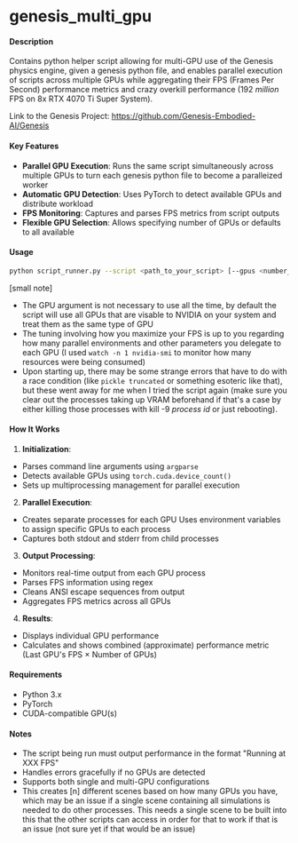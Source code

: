 # genesis_multi_gpu

#### Description
Contains python helper script allowing for multi-GPU use of the Genesis physics engine, given a genesis python file, and enables parallel execution of scripts across multiple GPUs while aggregating their FPS (Frames Per Second) performance metrics and crazy overkill performance (192 *million* FPS on 8x RTX 4070 Ti Super System).

Link to the Genesis Project: https://github.com/Genesis-Embodied-AI/Genesis


#### Key Features
- **Parallel GPU Execution**: Runs the same script simultaneously across multiple GPUs to turn each genesis python file to become a paralleized worker
- **Automatic GPU Detection**: Uses PyTorch to detect available GPUs and distribute workload
- **FPS Monitoring**: Captures and parses FPS metrics from script outputs
- **Flexible GPU Selection**: Allows specifying number of GPUs or defaults to all available

#### Usage
```bash
python script_runner.py --script <path_to_your_script> [--gpus <number_of_gpus>]
```
[small note]
- The GPU argument is not necessary to use all the time, by default the script will use all GPUs that are visable to NVIDIA on your system and treat them as the same type of GPU
- The tuning involving how you maximize your FPS is up to you regarding how many parallel environments and other parameters you delegate to each GPU (I used ```watch -n 1 nvidia-smi``` to monitor how many resources were being consumed)
- Upon starting up, there may be some strange errors that have to do with a race condition (like ```pickle truncated``` or something esoteric like that), but these went away for me when I tried the script again (make sure you clear out the processes taking up VRAM beforehand if that's a case by either killing those processes with kill -9 *process id* or just rebooting).

#### How It Works

1. **Initialization**:
- Parses command line arguments using `argparse`
- Detects available GPUs using `torch.cuda.device_count()`
- Sets up multiprocessing management for parallel execution

2. **Parallel Execution**:
- Creates separate processes for each GPU Uses environment variables to assign specific GPUs to each process
- Captures both stdout and stderr from child processes

3. **Output Processing**:
- Monitors real-time output from each GPU process
- Parses FPS information using regex
- Cleans ANSI escape sequences from output
- Aggregates FPS metrics across all GPUs

4. **Results**:
- Displays individual GPU performance
- Calculates and shows combined (approximate) performance metric (Last GPU's FPS × Number of GPUs)

#### Requirements
- Python 3.x
- PyTorch
- CUDA-compatible GPU(s)

#### Notes
- The script being run must output performance in the format "Running at XXX FPS"
- Handles errors gracefully if no GPUs are detected
- Supports both single and multi-GPU configurations
- This creates [n] different scenes based on how many GPUs you have, which may be an issue if a single scene containing all simulations is needed to do other processes. This needs a single scene to be built into this that the other scripts can access in order for that to work if that is an issue (not sure yet if that would be an issue)
